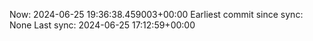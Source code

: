 Now: 2024-06-25 19:36:38.459003+00:00 Earliest commit since sync: None Last sync: 2024-06-25 17:12:59+00:00
